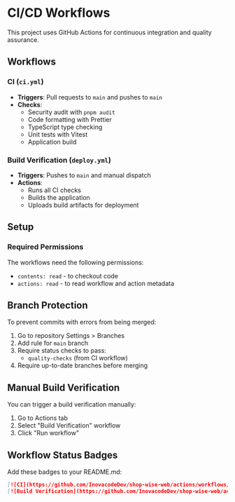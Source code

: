 # CI/CD Workflows

This project uses GitHub Actions for continuous integration and quality assurance.

## Workflows

### CI (`ci.yml`)
- **Triggers**: Pull requests to `main` and pushes to `main`
- **Checks**:
  - Security audit with `pnpm audit`
  - Code formatting with Prettier
  - TypeScript type checking
  - Unit tests with Vitest
  - Application build

### Build Verification (`deploy.yml`)
- **Triggers**: Pushes to `main` and manual dispatch
- **Actions**:
  - Runs all CI checks
  - Builds the application
  - Uploads build artifacts for deployment

## Setup

### Required Permissions
The workflows need the following permissions:
- `contents: read` - to checkout code
- `actions: read` - to read workflow and action metadata

## Branch Protection
To prevent commits with errors from being merged:

1. Go to repository Settings > Branches
2. Add rule for `main` branch
3. Require status checks to pass:
   - `quality-checks` (from CI workflow)
4. Require up-to-date branches before merging

## Manual Build Verification
You can trigger a build verification manually:
1. Go to Actions tab
2. Select "Build Verification" workflow
3. Click "Run workflow"

## Workflow Status Badges

Add these badges to your README.md:

```markdown
[![CI](https://github.com/InovacodeDev/shop-wise-web/actions/workflows/ci.yml/badge.svg)](https://github.com/InovacodeDev/shop-wise-web/actions/workflows/ci.yml)
[![Build Verification](https://github.com/InovacodeDev/shop-wise-web/actions/workflows/deploy.yml/badge.svg)](https://github.com/InovacodeDev/shop-wise-web/actions/workflows/deploy.yml)
```
